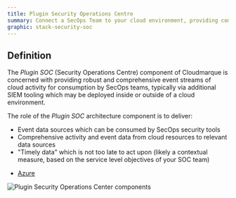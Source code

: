 ```yaml
---
title: Plugin Security Operations Centre
summary: Connect a SecOps Team to your cloud environment, providing comprehensive data streams for security analysis and incident management.
graphic: stack-security-soc
---
```

## Definition
The _Plugin SOC_ (Security Operations Centre) component of Cloudmarque is concerned with providing robust and comprehensive event streams of cloud activity for consumption by SecOps teams, typically via additional SIEM tooling which may be deployed inside or outside of a cloud environment.

The role of the _Plugin SOC_ architecture component is to deliver:

 * Event data sources which can be consumed by SecOps security tools
 * Comprehensive activity and event data from cloud resources to relevant data sources
 * "Timely data" which is not too late to act upon (likely a contextual measure, based on the service level objectives of your SOC team)

<div class="card text-center">
  <div class="card-header">
    <ul class="nav nav-tabs card-header-tabs" role="tablist">
      <li class="nav-item">
        <a class="nav-link active" data-toggle="tab" href="#azure" role="tab" aria-controls="profile" aria-selected="true">Azure</a>
      </li>
    </ul>
  </div>
  <div class="card-body tab-content">
    <div class="tab-pane show active" id="azure" role="tabpanel" aria-labelledby="azure-tab">
      <img src="/assets/images/ref-arch/security-soc.svg" alt="Plugin Security Operations Center components">
    </div>
  </div>
</div>